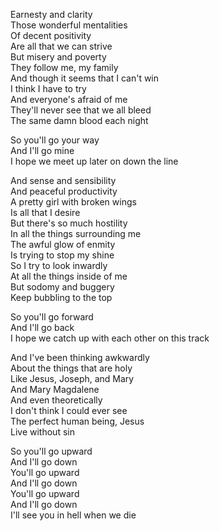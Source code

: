 Earnesty and clarity  
Those wonderful mentalities  
Of decent positivity  
Are all that we can strive  
But misery and poverty  
They follow me, my family  
And though it seems that I can't win  
I think I have to try  
And everyone's afraid of me  
They'll never see that we all bleed  
The same damn blood each night

So you'll go your way  
And I'll go mine  
I hope we meet up later on down the line

And sense and sensibility  
And peaceful productivity  
A pretty girl with broken wings  
Is all that I desire  
But there's so much hostility  
In all the things surrounding me  
The awful glow of enmity  
Is trying to stop my shine  
So I try to look inwardly  
At all the things inside of me  
But sodomy and buggery  
Keep bubbling to the top

So you'll go forward  
And I'll go back  
I hope we catch up with each other on this track

And I've been thinking awkwardly  
About the things that are holy  
Like Jesus, Joseph, and Mary  
And Mary Magdalene  
And even theoretically  
I don't think I could ever see  
The perfect human being, Jesus  
Live without sin

So you'll go upward  
And I'll go down  
You'll go upward  
And I'll go down  
You'll go upward  
And I'll go down  
I'll see you in hell when we die